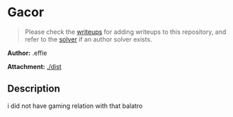 # Gacor

> Please check the [writeups](./writeups/) for adding writeups to this repository, and refer to the [solver](./solver/) if an author solver exists.

**Author:** .effie

**Attachment:** [./dist](./dist)


## Description
i did not have gaming relation with that balatro

